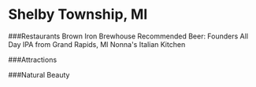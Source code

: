 # Shelby Township, MI
###Restaurants
Brown Iron Brewhouse
  Recommended Beer: Founders All Day IPA from Grand Rapids, MI
Nonna's Italian Kitchen

###Attractions

###Natural Beauty
